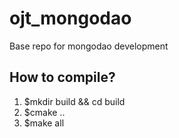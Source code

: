 # ojt_mongodao
Base repo for mongodao development

## How to compile?
1. $mkdir build && cd build
2. $cmake ..
3. $make all  

